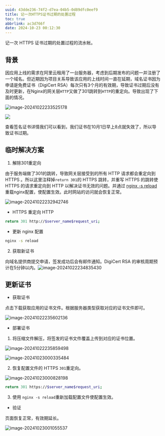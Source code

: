 ```yaml
---
uuid: 43dde236-74f2-d7ea-04b5-0d89dfc0eef9
title: 记一次HTTPS证书过期的处置过程
toc: true
abbrlink: ac3d766f
date: 2024-10-23 00:12:30
---
```


<meta name="referrer" content="no-referrer" />

记一次 HTTPS 证书过期的处置过程的流水帐。

## 背景

因应用上线的需求在阿里云租用了一台服务器，考虑到后期发布的问题一并注册了一个域名。但近期因为项目关系导致该应用的上线时间一直在延期，域名证书因为申请是免费证书（DigiCert RSA）每次只有3个月的有效期，导致证书过期后没有及时更新，在Nginx的网关层`HTTP`又做了301跳转到`HTTP`的重定向。导致出现了下面的情况。

![image-20241022233525178](https://qiniu-image.gotojava.cn/blog/202410222335262.png)

![](https://qiniu-image.gotojava.cn/blog/202410222306643.png)

查看签名证书详情我们可以看到，我们证书在10月1日早上8点就失效了，所以导致证书过期。

## 临时解决方案

1. 解除301重定向

由于服务端做了301的跳转，导致网关层接受到的所有 HTTP 请求都会重定向到 HTTPS 。所以这里注释掉`return 301`的 HTTPS 跳转，并重写 HTTPS 的跳转使 HTTPS 的请求重定向到 HTTP 以解决证书无效的问题。并通过 <u>nginx -s reload</u> 重载nginx配置，使配置生效。此时网站的访问就会恢复正常。

![image-20241022232942746](https://qiniu-image.gotojava.cn/blog/202410222330859.png)

- HTTPS 重定向 HTTP

```bash
return 301 http://$server_name$request_uri;
```

- 更新 nginx 配置

```bash
nginx -s reload
```

2. 获取新证书

向域名提供商提交申请，签发成功后会有邮件通知。DigiCert RSA 的审核周期预计在5分钟以内。![image-20241022234835430](https://qiniu-image.gotojava.cn/blog/202410222348543.png)

## 更新证书

- 获取证书

点击下载获取应用的证书文件。根据服务器类型获取对应的证书文件即可。

![image-20241022235602136](https://qiniu-image.gotojava.cn/blog/202410222356272.png)

- 部署证书

1. 将压缩文件解压，将签发的证书文件覆盖上传到对应的证书位置。

![image-20241022235859498](https://qiniu-image.gotojava.cn/blog/202410222358664.png)

![image-20241023000335484](https://qiniu-image.gotojava.cn/blog/202410230003590.png)

2. 恢复配置文件的 HTTPS `301`重定向。

![image-20241023000828198](https://qiniu-image.gotojava.cn/blog/202410230008287.png)

```bash
return 301 https://$server_name$request_uri;
```

3. 使用 `nginx -s reload`重新加载配置文件使配置生效。

- 验证

页面恢复正常，有效期延长。

![image-20241023001055537](https://qiniu-image.gotojava.cn/blog/202410230010654.png)
